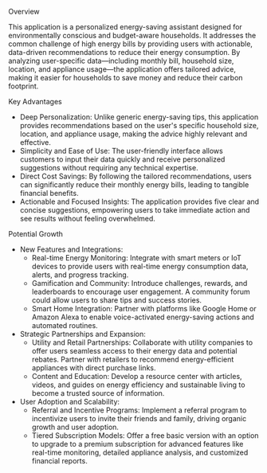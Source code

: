 Overview

This application is a personalized energy-saving assistant designed for environmentally conscious and budget-aware households. It addresses the
common challenge of high energy bills by providing users with actionable, data-driven recommendations to reduce their energy consumption. By
analyzing user-specific data—including monthly bill, household size, location, and appliance usage—the application offers tailored advice, making it
easier for households to save money and reduce their carbon footprint.

Key Advantages

- Deep Personalization: Unlike generic energy-saving tips, this application provides recommendations based on the user's specific household size,
  location, and appliance usage, making the advice highly relevant and effective.
- Simplicity and Ease of Use: The user-friendly interface allows customers to input their data quickly and receive personalized suggestions without
  requiring any technical expertise.
- Direct Cost Savings: By following the tailored recommendations, users can significantly reduce their monthly energy bills, leading to tangible
  financial benefits.
- Actionable and Focused Insights: The application provides five clear and concise suggestions, empowering users to take immediate action and see
  results without feeling overwhelmed.

Potential Growth

- New Features and Integrations:
  - Real-time Energy Monitoring: Integrate with smart meters or IoT devices to provide users with real-time energy consumption data, alerts, and
    progress tracking.
  - Gamification and Community: Introduce challenges, rewards, and leaderboards to encourage user engagement. A community forum could allow users to
    share tips and success stories.
  - Smart Home Integration: Partner with platforms like Google Home or Amazon Alexa to enable voice-activated energy-saving actions and automated
    routines.
- Strategic Partnerships and Expansion:
  - Utility and Retail Partnerships: Collaborate with utility companies to offer users seamless access to their energy data and potential rebates.
    Partner with retailers to recommend energy-efficient appliances with direct purchase links.
  - Content and Education: Develop a resource center with articles, videos, and guides on energy efficiency and sustainable living to become a
    trusted source of information.
- User Adoption and Scalability:
  - Referral and Incentive Programs: Implement a referral program to incentivize users to invite their friends and family, driving organic growth
    and user adoption.
  - Tiered Subscription Models: Offer a free basic version with an option to upgrade to a premium subscription for advanced features like real-time
    monitoring, detailed appliance analysis, and customized financial reports.
